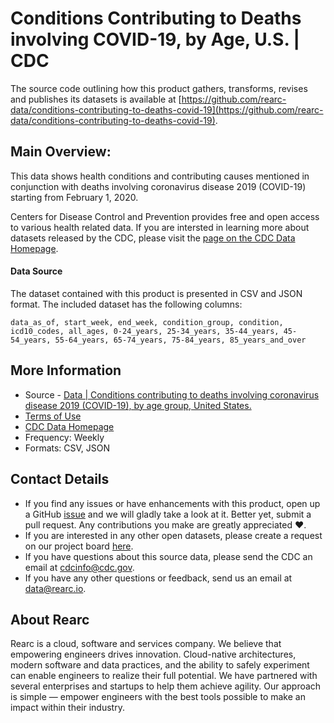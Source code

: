 # Conditions Contributing to Deaths involving COVID-19, by Age, U.S. | CDC

The source code outlining how this product gathers, transforms, revises and publishes its datasets is available at [https://github.com/rearc-data/conditions-contributing-to-deaths-covid-19](https://github.com/rearc-data/conditions-contributing-to-deaths-covid-19).

## Main Overview:
This data shows health conditions and contributing causes mentioned in conjunction with deaths involving coronavirus disease 2019 (COVID-19) starting from February 1, 2020.

Centers for Disease Control and Prevention provides free and open access to various health related data. If you are intersted in learning more about datasets released by the CDC, please visit the [page on the CDC Data Homepage](https://data.cdc.gov).

#### Data Source
The dataset contained with this product is presented in CSV and JSON format. The included dataset has the following columns:

`data_as_of, start_week, end_week, condition_group, condition, icd10_codes, all_ages, 0-24_years, 25-34_years, 35-44_years, 45-54_years, 55-64_years, 65-74_years, 75-84_years, 85_years_and_over`

## More Information
- Source - [Data | Conditions contributing to deaths involving coronavirus disease 2019 (COVID-19), by age group, United States.](https://data.cdc.gov/NCHS/Conditions-contributing-to-deaths-involving-corona/hk9y-quqm) 
- [Terms of Use](https://www.usa.gov/government-works)
- [CDC Data Homepage](https://data.cdc.gov/)
- Frequency: Weekly
- Formats: CSV, JSON

## Contact Details
- If you find any issues or have enhancements with this product, open up a GitHub [issue](https://github.com/rearc-data/conditions-contributing-to-deaths-covid-19/issues) and we will gladly take a look at it. Better yet, submit a pull request. Any contributions you make are greatly appreciated :heart:.
- If you are interested in any other open datasets, please create a request on our project board [here](https://github.com/rearc-data/covid-datasets-aws-data-exchange/projects/1).
- If you have questions about this source data, please send the CDC an email at cdcinfo@cdc.gov.
- If you have any other questions or feedback, send us an email at data@rearc.io.

## About Rearc
Rearc is a cloud, software and services company. We believe that empowering engineers drives innovation. Cloud-native architectures, modern software and data practices, and the ability to safely experiment can enable engineers to realize their full potential. We have partnered with several enterprises and startups to help them achieve agility. Our approach is simple — empower engineers with the best tools possible to make an impact within their industry.